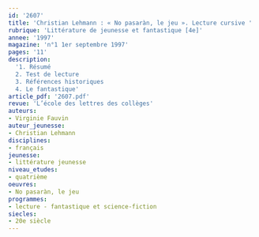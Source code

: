 ```yaml
---
id: '2607'
title: 'Christian Lehmann : « No pasaràn, le jeu ». Lecture cursive '
rubrique: 'Littérature de jeunesse et fantastique [4e]'
annee: '1997'
magazine: 'n°1 1er septembre 1997'
pages: '11'
description: 
  '1. Résumé
  2. Test de lecture
  3. Références historiques
  4. Le fantastique'
article_pdf: '2607.pdf'
revue: 'L’école des lettres des collèges'
auteurs:
- Virginie Fauvin
auteur_jeunesse:
- Christian Lehmann
disciplines:
- français
jeunesse:
- littérature jeunesse
niveau_etudes:
- quatrième
oeuvres:
- No pasaràn, le jeu
programmes:
- lecture - fantastique et science-fiction
siecles:
- 20e siècle
---
```

